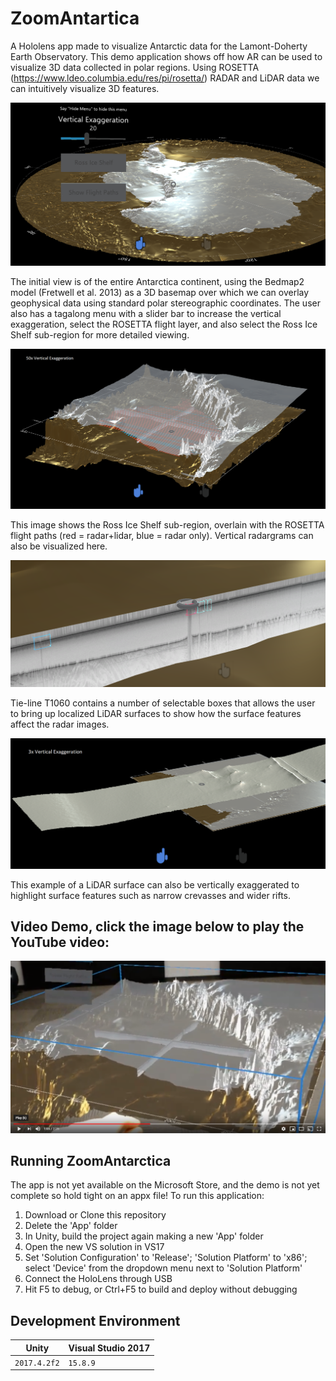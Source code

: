 # ZoomAntartica
A Hololens app made to visualize Antarctic data for the Lamont-Doherty Earth Observatory. This demo application shows off how AR can be used to visualize 3D data collected in polar regions. Using ROSETTA (https://www.ldeo.columbia.edu/res/pi/rosetta/) RADAR and LiDAR data we can intuitively visualize 3D features.

![alt text](https://github.com/martinjpratt/ZoomAntarctica/blob/master/Repo/ZoomAnt4.png)

The initial view is of the entire Antarctica continent, using the Bedmap2 model (Fretwell et al. 2013) as a 3D basemap over which we can overlay geophysical data using standard polar stereographic coordinates. The user also has a tagalong menu with a slider bar to increase the vertical exaggeration, select the ROSETTA flight layer, and also select the Ross Ice Shelf sub-region for more detailed viewing.

![alt text](https://github.com/martinjpratt/ZoomAntarctica/blob/master/Repo/ZoomAnt1.png)

This image shows the Ross Ice Shelf sub-region, overlain with the ROSETTA flight paths (red = radar+lidar, blue = radar only). Vertical radargrams can also be visualized here.

![alt text](https://github.com/martinjpratt/ZoomAntarctica/blob/master/Repo/ZoomAnt2.png)

Tie-line T1060 contains a number of selectable boxes that allows the user to bring up localized LiDAR surfaces to show how the surface features affect the radar images.

![alt text](https://github.com/martinjpratt/ZoomAntarctica/blob/master/Repo/ZoomAnt3.png)

This example of a LiDAR surface can also be vertically exaggerated to highlight surface features such as narrow crevasses and wider rifts.

## Video Demo, click the image below to play the YouTube video:

[![ZoomAntarcticaDemo](https://github.com/martinjpratt/ZoomAntarctica/blob/master/Repo/VideoZADemo.PNG)](https://youtu.be/VhDaVfjHbcs)

## Running ZoomAntarctica

The app is not yet available on the Microsoft Store, and the demo is not yet complete so hold tight on an appx file! To run this application:
  1. Download or Clone this repository
  2. Delete the 'App' folder
  3. In Unity, build the project again making a new 'App' folder
  4. Open the new VS solution in VS17
  5. Set 'Solution Configuration' to 'Release'; 'Solution Platform' to 'x86'; select 'Device' from the dropdown menu next to 'Solution 
     Platform'
  6. Connect the HoloLens through USB
  7. Hit F5 to debug, or Ctrl+F5 to build and deploy without debugging

## Development Environment

Unity | Visual Studio 2017
--- | ---
`2017.4.2f2` | `15.8.9` |




